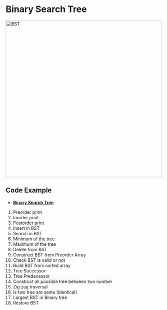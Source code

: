 # **Binary Search Tree**

<img src="https://media.geeksforgeeks.org/wp-content/uploads/BSTSearch.png" alt="BST" width="500">

## Code Example
- **[Binary Search Tree](BinarySeachTree.cpp)**
1. Preorder print
2. Inorder print
3. Postorder print
4. Insert in BST
5. Search in BST
6. Minimum of the tree
7. Maximum of the tree
8. Delete from BST
9. Construct BST from Preorder Array
10. Check BST is valid or not
11. Build BST from sorted array
12. Tree Successor
13. Tree Predecessor
14. Construct all possible tree between two number
15. Zig zag traversal
16. Is two tree are same (Identical)
17. Largest BST in Binary tree
18. Restore BST



